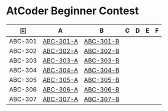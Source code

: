 # AtCoder Beginner Contest

| 回 | A | B | C | D | E | F |
|:---:|:---:|:---:|:---:|:---:|:---:|:---:|
| ABC-301 | [ABC-301-A](ABC-301-A.py) | [ABC-301-B](ABC-301-B.py) |  |  |  |  |
| ABC-302 | [ABC-302-A](ABC-302-A.py) | [ABC-302-B](ABC-302-B.py) |  |  |  |  |
| ABC-303 | [ABC-303-A](ABC-303-A.py) | [ABC-303-B](ABC-303-B.py) |  |  |  |  |
| ABC-304 | [ABC-304-A](ABC-304-A.py) | [ABC-304-B](ABC-304-B.py) |  |  |  |  |
| ABC-305 | [ABC-305-A](ABC-305-A.py) | [ABC-305-B](ABC-305-B.py) |  |  |  |  |
| ABC-306 | [ABC-306-A](ABC-306-A.py) | [ABC-306-B](ABC-306-B.py) |  |  |  |  |
| ABC-307 | [ABC-307-A](ABC-307-A.py) | [ABC-307-B](ABC-307-B.py) |  |  |  |  |
